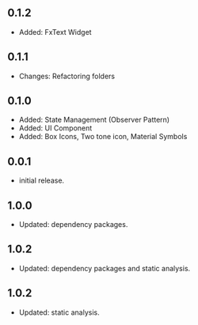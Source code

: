 ## 0.1.2

* Added: FxText Widget
## 0.1.1

* Changes: Refactoring folders
## 0.1.0

* Added: State Management (Observer Pattern)
* Added: UI Component
* Added: Box Icons, Two tone icon, Material Symbols
## 0.0.1

* initial release.

## 1.0.0

* Updated: dependency packages.
## 1.0.2
* Updated: dependency packages and static analysis.
## 1.0.2

* Updated: static analysis.